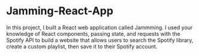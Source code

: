 # Jamming-React-App

In this project, I built a React web application called Jammming. 
I used your knowledge of React components, passing state, and requests with the Spotify API 
to build a website that allows users to search the Spotify library, create a custom playlist, then save it to their Spotify account.
